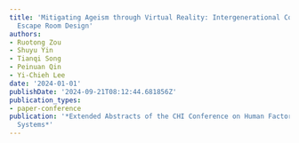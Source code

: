 ```yaml
---
title: 'Mitigating Ageism through Virtual Reality: Intergenerational Collaborative
  Escape Room Design'
authors:
- Ruotong Zou
- Shuyu Yin
- Tianqi Song
- Peinuan Qin
- Yi-Chieh Lee
date: '2024-01-01'
publishDate: '2024-09-21T08:12:44.681856Z'
publication_types:
- paper-conference
publication: '*Extended Abstracts of the CHI Conference on Human Factors in Computing
  Systems*'
---
```

